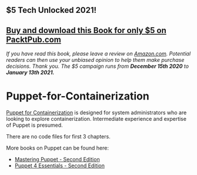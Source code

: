 ## $5 Tech Unlocked 2021!
[Buy and download this Book for only $5 on PacktPub.com](https://www.packtpub.com/product/puppet-for-containerization/9781785883286)
-----
*If you have read this book, please leave a review on [Amazon.com](https://www.amazon.com/gp/product/1785883283).     Potential readers can then use your unbiased opinion to help them make purchase decisions. Thank you. The $5 campaign         runs from __December 15th 2020__ to __January 13th 2021.__*

# Puppet-for-Containerization

[Puppet for Containerization](https://www.packtpub.com/networking-and-servers/puppet-containerization?utm_source=github&utm_medium=repository&utm_campaign=9781785883286) is designed for system administrators who are looking to explore containerization. Intermediate experience and expertise of Puppet is presumed.

There are no code files for first 3 chapters.

More books on Puppet can be found here:

* [Mastering Puppet - Second Edition](https://www.packtpub.com/networking-and-servers/mastering-puppet-second-edition?utm_source=github&utm_medium=related&utm_campaign=9781785888106)
* [Puppet 4 Essentials - Second Edition](https://www.packtpub.com/networking-and-servers/puppet-4-essentials-second-edition?utm_source=github&utm_medium=related&utm_campaign=9781785881107
)
